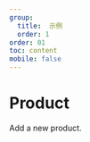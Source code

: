 ```yaml
---
group:
  title:  示例
  order: 1
order: 01
toc: content
mobile: false
---
```


# Product

Add a new product.

<code src="./examples/product"  background="#fff"></code>

